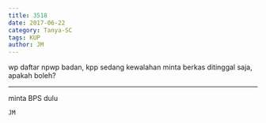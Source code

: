 ```yaml
---
title: 3518
date: 2017-06-22
category: Tanya-SC
tags: KUP
author: JM
---
```


wp daftar npwp badan, kpp sedang kewalahan minta berkas ditinggal saja, apakah boleh?

---

minta BPS dulu

`JM`
